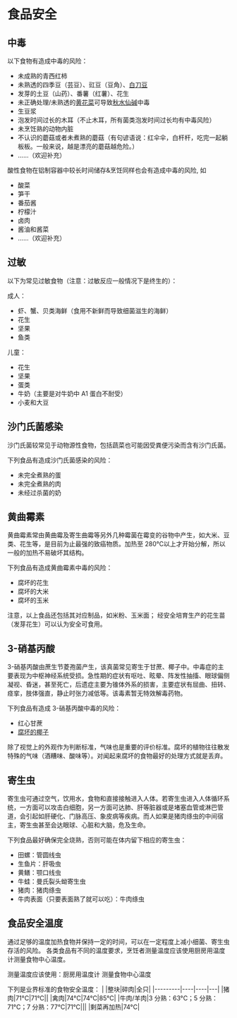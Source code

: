 # 食品安全

## 中毒

以下食物有造成中毒的风险：

* 未成熟的青西红柿
* 未熟透的四季豆（芸豆）、豇豆（豆角）、[白刀豆](https://zh.wikipedia.org/wiki/%E7%99%BD%E5%88%80%E8%B1%86)
* 发芽的土豆（山药）、番薯（红薯）、花生
* 未正确处理/未熟透的[黄花菜](https://zh.m.wikipedia.org/wiki/%E9%BB%84%E8%8A%B1%E8%8F%9C)可导致[秋水仙碱](https://zh.m.wikipedia.org/wiki/%E7%A7%8B%E6%B0%B4%E4%BB%99%E7%B4%A0)中毒
* 生豆浆
* 泡发时间过长的木耳（不止木耳，所有菌类泡发时间过长均有中毒风险）
* 未烹饪熟的动物内脏
* 不认识的蘑菇或者未煮熟的蘑菇（有句谚语说：红伞伞，白杆杆，吃完一起躺板板。一般来说，越是漂亮的蘑菇越危险。）
* ……（欢迎补充）

酸性食物在铝制容器中较长时间储存&烹饪同样也会有造成中毒的风险, 如

* 酸菜
* 笋干
* 番茄酱
* 柠檬汁
* 卤肉
* 酱油和酱菜
* ……（欢迎补充）

## 过敏

以下为常见过敏食物（注意：过敏反应一般情况下是终生的）：

成人：

* 虾、蟹、贝类海鲜（食用不新鲜而导致细菌滋生的海鲜）
* 花生
* 坚果
* 鱼类

儿童：

* 花生
* 坚果
* 蛋类
* 牛奶（主要是对牛奶中 A1 蛋白不耐受）
* 小麦和大豆

## 沙门氏菌感染

沙门氏菌较常见于动物源性食物，包括蔬菜也可能因受粪便污染而含有沙门氏菌。

下列食品有造成沙门氏菌感染的风险：

* 未完全煮熟的蛋
* 未完全煮熟的肉
* 未经过杀菌的奶

## 黄曲霉素

黄曲霉素常由黄曲霉及寄生曲霉等另外几种霉菌在霉变的谷物中产生，如大米、豆类、花生等，是目前为止最强的致癌物质。加热至 280℃以上才开始分解，所以一般的加热不易破坏其结构。

下列食品有造成黄曲霉素中毒的风险：

* 腐坏的花生
* 腐坏的大米
* 腐坏的玉米

注意，以上食品还包括其对应制品，如米粉、玉米面； 经安全培育生产的花生苗（发芽花生）可以认为安全可食用。

## 3-硝基丙酸

3-硝基丙酸由蔗生节菱孢菌产生，该真菌常见寄生于甘蔗、椰子中。中毒症的主要表现为中枢神经系统受损。急性期的症状有呕吐、眩晕、阵发性抽搐、眼球偏侧凝视、昏迷，甚至死亡，后遗症主要为锥体外系的损害，主要症状有屈曲、扭转、痉挛，肢体强直，静止时张力减低等。该毒素暂无特效解毒药物。

下列食品有造成 3-硝基丙酸中毒的风险：

* 红心甘蔗
* [腐坏的椰子](https://www.bilibili.com/video/BV1w84y147TU)

除了视觉上的外观作为判断标准，气味也是重要的评价标准。腐坏的植物往往散发特殊的气味（酒糟味、酸味等）。对闻起来腐坏的食物最好的处理方式就是丢弃。

## 寄生虫

寄生虫可通过空气，饮用水，食物和直接接触进入人体。若寄生虫进入人体循环系统，一方面可以攻击白细胞，另一方面可达肺、肝等脏器或是堵塞血管或淋巴管道，会引起如肝硬化、门脉高压、象皮病等疾病。而人如果是猪肉绦虫的中间宿主，寄生虫甚至会达眼球、心脏和大脑，危及生命。

下列食品最好确保完全烧熟，否则可能在体内留下相应的寄生虫：

* 田螺：管圆线虫
* 生鱼片：肝吸虫
* 黄鳝：颚口线虫
* 牛蛙：曼氏裂头蚴寄生虫
* 猪肉：猪肉绦虫
* 牛肉表面（只要表面熟了就可以吃）：牛肉绦虫

## 食品安全温度

通过足够的温度加热食物并保持一定的时间，可以在一定程度上减小细菌、寄生虫存活的风险。
各类食品有不同的温度要求，烹饪者测量温度应该使用厨房用温度计测量食物中心温度。

测量温度应该使用：厨房用温度计
测量食物中心温度

下列是业界标准的食物安全温度：
|         |整块|碎肉|全只|
|---------|----|----|---|
|猪肉|71°C|71°C||
|禽肉|74°C|74°C|85°C|
|牛肉/羊肉|3 分熟：63°C；5 分熟：71°C；7 分熟：77°C|71°C|||
|剩菜再加热|74°C|
